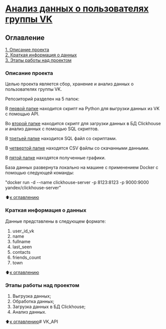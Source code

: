 # [Анализ данных о пользователях группы VK](https://github.com/Ursekov/MIPT_SF_DATA_SCIENCE/tree/main/Project%200)

## Оглавление  
[1. Описание проекта](https://github.com/Ursekov/HH-Data-Processing?tab=readme-ov-file#%D0%BE%D0%BF%D0%B8%D1%81%D0%B0%D0%BD%D0%B8%D0%B5-%D0%BF%D1%80%D0%BE%D0%B5%D0%BA%D1%82%D0%B0)  
[2. Краткая информация о данных](https://github.com/Ursekov/HH-Data-Processing?tab=readme-ov-file#%D0%BA%D1%80%D0%B0%D1%82%D0%BA%D0%B0%D1%8F-%D0%B8%D0%BD%D1%84%D0%BE%D1%80%D0%BC%D0%B0%D1%86%D0%B8%D1%8F-%D0%BE-%D0%B4%D0%B0%D0%BD%D0%BD%D1%8B%D1%85)  
[3. Этапы работы над проектом](https://github.com/Ursekov/HH-Data-Processing?tab=readme-ov-file#%D1%8D%D1%82%D0%B0%D0%BF%D1%8B-%D1%80%D0%B0%D0%B1%D0%BE%D1%82%D1%8B-%D0%BD%D0%B0%D0%B4-%D0%BF%D1%80%D0%BE%D0%B5%D0%BA%D1%82%D0%BE%D0%BC)  


### Описание проекта   
Целью проекта является сбор, хранение и анализ данных о пользователях группы VK.

Репозиторий разделен на 5 папок:

В [первой папке]() находится скрипт на Python для выгрузки данных из VK с помощью API.

Во [второй папке]() находится скрипт для загрузки данных в БД Clickhouse и анализ данных с помощью SQL скриптов.

В [третьей папке]() находится SQL файл со скриптами.

В [четвертой папке]() находятся CSV файлы со скачанными данными.

В [пятой папке]() находятся полученные графики.

База данных развернута локально на машине с применением Docker с помощью следующей команды:

"docker run -d --name clickhouse-server -p 8123:8123 -p 9000:9000 yandex/clickhouse-server"

:arrow_up:[к оглавлению](https://github.com/Ursekov/HH-Data-Processing?tab=readme-ov-file#%D0%BE%D0%B3%D0%BB%D0%B0%D0%B2%D0%BB%D0%B5%D0%BD%D0%B8%D0%B5)


### Краткая информация о данных
Данные представлены в следующем формате:
1. user_id_vk
2. name
3. fullname
4. last_seen
5. contacts
6. friends_count
7. town

  
:arrow_up:[к оглавлению](https://github.com/Ursekov/HH-Data-Processing?tab=readme-ov-file#%D0%BE%D0%B3%D0%BB%D0%B0%D0%B2%D0%BB%D0%B5%D0%BD%D0%B8%D0%B5)


### Этапы работы над проектом  
1. Выгрузка данных;
2. Обработка данных;
3. Загрузка данных в БД Clickhouse;
4. Анализ данных.

:arrow_up:[к оглавлению](https://github.com/Ursekov/HH-Data-Processing?tab=readme-ov-file#%D0%BE%D0%B3%D0%BB%D0%B0%D0%B2%D0%BB%D0%B5%D0%BD%D0%B8%D0%B5)#   V K _ A P I 
 
 